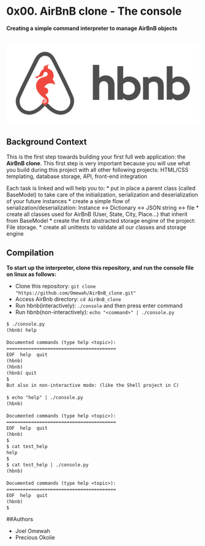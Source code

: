 # 0x00. AirBnB clone - The console
**Creating a simple command interpreter to manage AirBnB objects**

## <p align="center">![alt text](https://github.com/Omewah/AirBnB_clone/blob/main/web/images/hbnb.png?raw=true)</p>

## Background Context
This is the first step towards building your first full web application: the **AirBnB clone**. This first step is very important because you will use what you build during this project with all other following projects: HTML/CSS templating, database storage, API, front-end integration

Each task is linked and will help you to:
	* put in place a parent class (called BaseModel) to take care of the initialization, serialization and deserialization of your future instances
	* create a simple flow of serialization/deserialization: Instance <-> Dictionary <-> JSON string <-> file
	* create all classes used for AirBnB (User, State, City, Place…) that inherit from BaseModel
	* create the first abstracted storage engine of the project: File storage.
	* create all unittests to validate all our classes and storage engine

## Compilation
**To start up the interpreter, clone this repository, and run the console file on linux as follows:**
- Clone this repository: ```git clone "https://github.com/Omewah/AirBnB_clone.git"```
- Access AirBnb directory: ```cd AirBnB_clone```
- Run hbnb(interactively): ```./console``` and then press enter command
- Run hbnb(non-interactively): ```echo "<command>" | ./console.py```

```
$ ./console.py
(hbnb) help

Documented commands (type help <topic>):
========================================
EOF  help  quit
(hbnb)
(hbnb)
(hbnb) quit
$
But also in non-interactive mode: (like the Shell project in C)

$ echo "help" | ./console.py
(hbnb)

Documented commands (type help <topic>):
========================================
EOF  help  quit
(hbnb)
$
$ cat test_help
help
$
$ cat test_help | ./console.py
(hbnb)

Documented commands (type help <topic>):
========================================
EOF  help  quit
(hbnb)
$
```
##Authors
- Joel Omewah
- Precious Okolie
